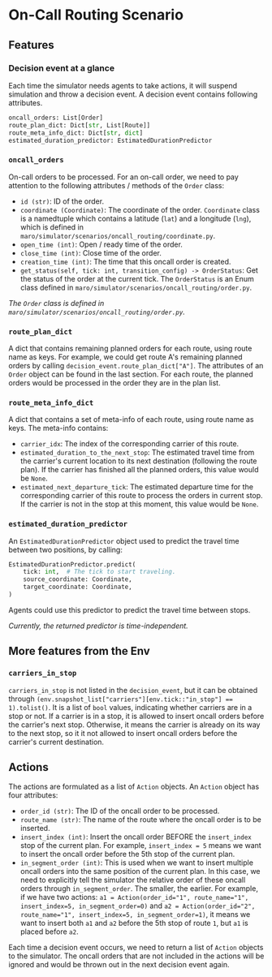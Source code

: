 
# On-Call Routing Scenario

## Features

### Decision event at a glance

Each time the simulator needs agents to take actions, it will suspend simulation and throw a decision event. A decision event contains following attributes.

```python
oncall_orders: List[Order]
route_plan_dict: Dict[str, List[Route]]
route_meta_info_dict: Dict[str, dict]
estimated_duration_predictor: EstimatedDurationPredictor
```

### `oncall_orders`

On-call orders to be processed. For an on-call order, we need to pay attention to the following attributes / methods of the `Order` class:

- `id (str)`: ID of the order.
- `coordinate (Coordinate)`: The coordinate of the order. `Coordinate` class is a namedtuple which contains a latitude (`lat`) and a longitude (`lng`), which is defined in `maro/simulator/scenarios/oncall_routing/coordinate.py`.
- `open_time (int)`: Open / ready time of the order.
- `close_time (int)`: Close time of the order.
- `creation_time (int)`: The time that this oncall order is created.
- `get_status(self, tick: int, transition_config) -> OrderStatus`: Get the status of the order at the current tick. The `OrderStatus` is an Enum class defined in `maro/simulator/scenarios/oncall_routing/order.py`.

*The `Order` class is defined in `maro/simulator/scenarios/oncall_routing/order.py`.*

### `route_plan_dict`

A dict that contains remaining planned orders for each route, using route name as keys. For example, we could get route A's remaining planned orders by calling `decision_event.route_plan_dict["A"]`. The attributes of an `Order` object can be found in the last section. For each route, the planned orders would be processed in the order they are in the plan list.

### `route_meta_info_dict`

A dict that contains a set of meta-info of each route, using route name as keys. The meta-info contains:

- `carrier_idx`: The index of the corresponding carrier of this route.
- `estimated_duration_to_the_next_stop`: The estimated travel time from the carrier's current location to its next destination (following the route plan). If the carrier has finished all the planned orders, this value would be `None`.
- `estimated_next_departure_tick`: The estimated departure time for the corresponding carrier of this route to process the orders in current stop. If the carrier is not in the stop at this moment, this value would be `None`.

### `estimated_duration_predictor`

An `EstimatedDurationPredictor` object used to predict the travel time between two positions, by calling:

```python
EstimatedDurationPredictor.predict(
    tick: int,  # The tick to start traveling.
    source_coordinate: Coordinate,
    target_coordinate: Coordinate,
)
```

Agents could use this predictor to predict the travel time between stops.

*Currently, the returned predictor is time-independent.*

## More features from the Env

### `carriers_in_stop`

`carriers_in_stop` is not listed in the `decision_event`, but it can be obtained through `(env.snapshot_list["carriers"][env.tick::"in_stop"] == 1).tolist()`. It is a list of `bool` values, indicating whether carriers are in a stop or not. If a carrier is in a stop, it is allowed to insert oncall orders before the carrier's next stop. Otherwise, it means the carrier is already on its way to the next stop, so it it not allowed to insert oncall orders before the carrier's current destination.

## Actions

The actions are formulated as a list of `Action` objects. An `Action` object has four attributes:

- `order_id (str)`: The ID of the oncall order to be processed.
- `route_name (str)`: The name of the route where the oncall order is to be inserted.
- `insert_index (int)`: Insert the oncall order BEFORE the `insert_index` stop of the current plan. For example, `insert_index = 5` means we want to insert the oncall order before the 5th stop of the current plan.
- `in_segment_order (int)`: This is used when we want to insert multiple oncall orders into the same position of the current plan. In this case, we need to explicitly tell the simulator the relative order of these oncall orders through `in_segment_order`. The smaller, the earlier. For example, if we have two actions: `a1 = Action(order_id="1", route_name="1", insert_index=5, in_segment_order=0)` and `a2 = Action(order_id="2", route_name="1", insert_index=5, in_segment_order=1)`, it means we want to insert both `a1` and `a2` before the 5th stop of route `1`, but `a1` is placed before `a2`.

Each time a decision event occurs, we need to return a list of `Action` objects to the simulator. The oncall orders that are not included in the actions will be ignored and would be thrown out in the next decision event again.
